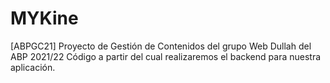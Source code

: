 # MYKine
[ABPGC21] Proyecto de Gestión de Contenidos del grupo Web Dullah del ABP 2021/22
Código a partir del cual realizaremos el backend para nuestra aplicación.
